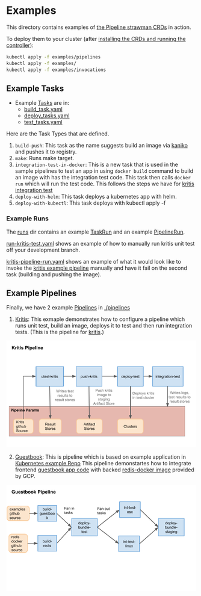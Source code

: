 # Examples

This directory contains examples of [the Pipeline strawman CRDs](../README.md) in action.

To deploy them to your cluster (after
[installing the CRDs and running the controller](../DEVELOPMENT.md#installing-andrunning)):

```bash
kubectl apply -f examples/pipelines
kubectl apply -f examples/
kubectl apply -f examples/invocations
```

## Example Tasks

* Example [Tasks](../../README.md#task) are in:
  * [build_task.yaml](build_task.yaml)
  * [deploy_tasks.yaml](deploy_tasks.yaml)
  * [test_tasks.yaml](test_tasks.yaml)

Here are the Task Types that are defined.

1. `build-push`: This task as the name suggests build an image via [kaniko](https://github.com/GoogleContainerTools/kaniko) and pushes it to registry.
2. `make`:  Runs make target.
3. `integration-test-in-docker`: This is a new task that is used in the sample pipelines to test an app in using `docker build` command to build an image with has the integration test code.
This task then calls `docker run` which will run the test code. This follows the steps we have for [kritis integration test](https://github.com/grafeas/kritis/blob/4f83f99ca58751c28c0ec40016ed0bba5867d70f/Makefile#L152)
4. `deploy-with-helm`: This task deploys a kubernetes app with helm.
5. `deploy-with-kubectl`: This task deploys with kubectl apply -f <filename>

### Example Runs

The [runs](./runs/) dir contains an example [TaskRun](../README.md#taskrun) and an example [PipelineRun](../README.md#pipelinerun).

[run-kritis-test.yaml](./invocations/run-kritis-test.yaml) shows an example of how to manually run kritis unit test off your development branch.

[kritis-pipeline-run.yaml](./invocations/kritis-pipeline-run.yaml) shows an example of what it would look like to invoke the [kritis example pipeline](#example-pipelines) manually and have it fail on the second task (building and pushing the image).

## Example Pipelines

Finally, we have 2 example [Pipelines](../README.md#pipeline) in [./pipelines](./pipelines)

1. [Kritis](./pipelines/kritis.yaml): This exmaple demonstrates how to configure a pipeline which runs unit test, build an image, deploys it to test and then run integration tests. (This is the pipeline for [kritis](https://github.com/grafeas/kritis).)

![Pipeline Configuration](./pipelines/kritis-pipeline.png)

2. [Guestbook](./pipelines/guestbook.yaml): This is pipeline which is based on example application in [Kubernetes example Repo](https://github.com/kubernetes/examples/tree/master/guestbook)
This pipeline demonstartes how to integrate frontend [guestbook app code](https://github.com/kubernetes/examples/tree/master/guestbook-go) with backed [redis-docker image](https://github.com/GoogleCloudPlatform/redis-docker/tree/master/4) provided by GCP.

![Pipeline Configuration](./pipelines/guestbook-pipeline.png)
